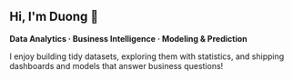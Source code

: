 ## Hi, I'm Duong 👋

**Data Analytics · Business Intelligence · Modeling & Prediction**<br>


I enjoy building tidy datasets, exploring them with statistics, and shipping dashboards and models that answer business questions!
